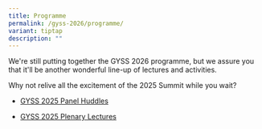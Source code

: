 ```yaml
---
title: Programme
permalink: /gyss-2026/programme/
variant: tiptap
description: ""
---
```

<p>We're still putting together the GYSS 2026 programme, but we assure you
that it'll be another wonderful line-up of lectures and activities.</p>
<p>Why not relive all the excitement of the 2025 Summit while you wait?</p>
<ul data-tight="true" class="tight">
<li>
<p><a href="https://www.youtube.com/watch?v=eZhOUtUIIQ8&amp;list=PLXusWh0JoRx-DjL4-lapU-y62BYfPWyde" rel="noopener nofollow" target="_blank">GYSS 2025 Panel Huddles</a>
</p>
</li>
<li>
<p><a href="https://www.youtube.com/watch?v=RT5LaVPEiyU&amp;list=PLXusWh0JoRx9Lp866wA2CxdjeCj4OBwGt" rel="noopener nofollow" target="_blank">GYSS 2025 Plenary Lectures</a>
</p>
</li>
</ul>
<p></p>